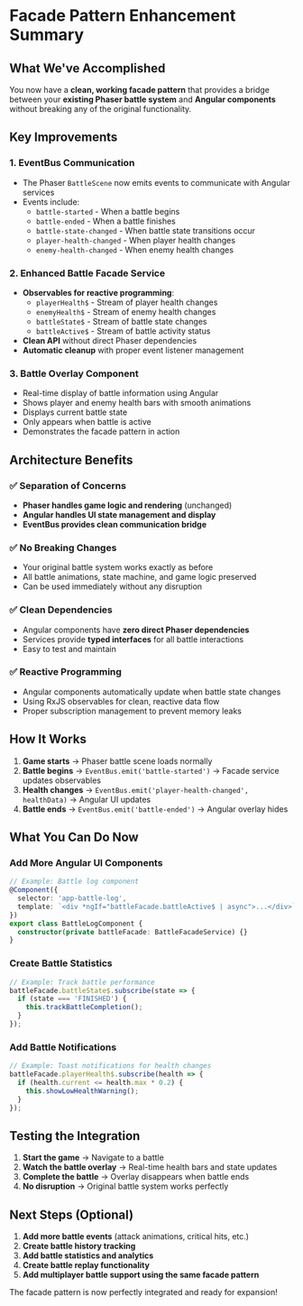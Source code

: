 # Facade Pattern Enhancement Summary

## What We've Accomplished

You now have a **clean, working facade pattern** that provides a bridge between your **existing Phaser battle system** and **Angular components** without breaking any of the original functionality.

## Key Improvements

### 1. **EventBus Communication**

- The Phaser `BattleScene` now emits events to communicate with Angular services
- Events include:
  - `battle-started` - When a battle begins
  - `battle-ended` - When a battle finishes
  - `battle-state-changed` - When battle state transitions occur
  - `player-health-changed` - When player health changes
  - `enemy-health-changed` - When enemy health changes

### 2. **Enhanced Battle Facade Service**

- **Observables for reactive programming**:
  - `playerHealth$` - Stream of player health changes
  - `enemyHealth$` - Stream of enemy health changes
  - `battleState$` - Stream of battle state changes
  - `battleActive$` - Stream of battle activity status
- **Clean API** without direct Phaser dependencies
- **Automatic cleanup** with proper event listener management

### 3. **Battle Overlay Component**

- Real-time display of battle information using Angular
- Shows player and enemy health bars with smooth animations
- Displays current battle state
- Only appears when battle is active
- Demonstrates the facade pattern in action

## Architecture Benefits

### ✅ **Separation of Concerns**

- **Phaser handles game logic and rendering** (unchanged)
- **Angular handles UI state management and display**
- **EventBus provides clean communication bridge**

### ✅ **No Breaking Changes**

- Your original battle system works exactly as before
- All battle animations, state machine, and game logic preserved
- Can be used immediately without any disruption

### ✅ **Clean Dependencies**

- Angular components have **zero direct Phaser dependencies**
- Services provide **typed interfaces** for all battle interactions
- Easy to test and maintain

### ✅ **Reactive Programming**

- Angular components automatically update when battle state changes
- Using RxJS observables for clean, reactive data flow
- Proper subscription management to prevent memory leaks

## How It Works

1. **Game starts** → Phaser battle scene loads normally
2. **Battle begins** → `EventBus.emit('battle-started')` → Facade service updates observables
3. **Health changes** → `EventBus.emit('player-health-changed', healthData)` → Angular UI updates
4. **Battle ends** → `EventBus.emit('battle-ended')` → Angular overlay hides

## What You Can Do Now

### **Add More Angular UI Components**

```typescript
// Example: Battle log component
@Component({
  selector: 'app-battle-log',
  template: `<div *ngIf="battleFacade.battleActive$ | async">...</div>`,
})
export class BattleLogComponent {
  constructor(private battleFacade: BattleFacadeService) {}
}
```

### **Create Battle Statistics**

```typescript
// Example: Track battle performance
battleFacade.battleState$.subscribe(state => {
  if (state === 'FINISHED') {
    this.trackBattleCompletion();
  }
});
```

### **Add Battle Notifications**

```typescript
// Example: Toast notifications for health changes
battleFacade.playerHealth$.subscribe(health => {
  if (health.current <= health.max * 0.2) {
    this.showLowHealthWarning();
  }
});
```

## Testing the Integration

1. **Start the game** → Navigate to a battle
2. **Watch the battle overlay** → Real-time health bars and state updates
3. **Complete the battle** → Overlay disappears when battle ends
4. **No disruption** → Original battle system works perfectly

## Next Steps (Optional)

1. **Add more battle events** (attack animations, critical hits, etc.)
2. **Create battle history tracking**
3. **Add battle statistics and analytics**
4. **Create battle replay functionality**
5. **Add multiplayer battle support using the same facade pattern**

The facade pattern is now perfectly integrated and ready for expansion!
